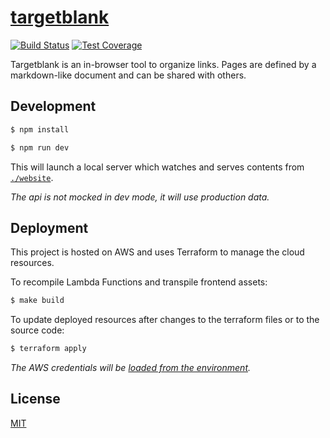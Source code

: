 <!--

TODO
- make colors warmer
- list features in readme
- release
    - take application secrets from environment

requirements
- text-based template for links, labels, categories, etc.
- optional search bar with a few search providers
- short url using 6 alphanumeric chars (https://targetblank.org/aB7pPo)
- submit email and receive a link to a new page
- temp password that can be included in the url
- email used to get new temp password
- pages can be made public at their existing url
- credentials stored
- collapsible labels
- open all tabs button

notes
- frontend spa served from s3 + cloudfront
- api gateway + functions backed by dynamodb

endpoints (/api/v1..)
- authenticate per page  (POST   /auth/:address        password)
- change page password   (PUT    /auth/:address [auth] password)
- reset page password    (DELETE /auth/:address        email   )
- create new page        (POST   /page                 email   )
- validate page document (POST   /page/validate        doc     )
- fetch page             (GET    /page/:address [auth]         )
- edit page document     (PUT    /page/:address [auth] data    )

dynamodb schema {
    addr: string (6 alphanumeric chars),
    password: string (hashed),
    email: string (hashed),
    published: bool,
    page: string
}

links
- https://undraw.co/illustrations
- https://gauger.io/fonticon/
- http://www.alexedwards.net/blog/serverless-api-with-go-and-aws-lambda
- https://github.com/nzoschke/gofaas
- https://read.acloud.guru/how-to-keep-your-lambda-functions-warm-9d7e1aa6e2f0
- https://gist.github.com/prwhite/8168133
- https://docs.aws.amazon.com/amazondynamodb/latest/developerguide/bp-general-nosql-design.html
- https://scene-si.org/2018/05/08/protecting-api-access-with-jwt/
- https://www.terraform.io/docs/providers/aws/guides/serverless-with-aws-lambda-and-api-gateway.html
- https://github.com/hashicorp/best-practices/tree/master/terraform

-->

# [targetblank](https://targetblank.org)

[![Build Status](https://travis-ci.org/g-harel/targetblank.svg?branch=master)](https://travis-ci.org/g-harel/targetblank)
[![Test Coverage](https://img.shields.io/codecov/c/github/g-harel/targetblank.svg)](https://codecov.io/gh/g-harel/targetblank)

Targetblank is an in-browser tool to organize links. Pages are defined by a markdown-like document and can be shared with others.

## Development

```bash
$ npm install
```

```bash
$ npm run dev
```

This will launch a local server which watches and serves contents from [`./website`](./website).

_The api is not mocked in dev mode, it will use production data._

## Deployment

This project is hosted on AWS and uses Terraform to manage the cloud resources.

To recompile Lambda Functions and transpile frontend assets:

```bash
$ make build
```

To update deployed resources after changes to the terraform files or to the source code:

```bash
$ terraform apply
```

_The AWS credentials will be [loaded from the environment](https://www.terraform.io/docs/providers/aws/#environment-variables)._

## License

[MIT](./LICENSE)
